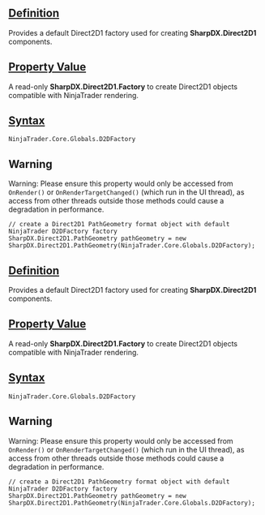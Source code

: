 ## [Definition](https://developer.ninjatrader.com/docs/desktop/d2dfactory\#definition)

Provides a default Direct2D1 factory used for creating **SharpDX.Direct2D1** components.

## [Property Value](https://developer.ninjatrader.com/docs/desktop/d2dfactory\#property-value)

A read-only **SharpDX.Direct2D1.Factory** to create Direct2D1 objects compatible with NinjaTrader rendering.

## [Syntax](https://developer.ninjatrader.com/docs/desktop/d2dfactory\#syntax)

`NinjaTrader.Core.Globals.D2DFactory`

## Warning

Warning: Please ensure this property would only be accessed from `OnRender()` or `OnRenderTargetChanged()` (which run in the UI thread), as access from other threads outside those methods could cause a degradation in performance.

```jsx-150469391 csharp
// create a Direct2D1 PathGeometry format object with default NinjaTrader D2DFactory factory
SharpDX.Direct2D1.PathGeometry pathGeometry = new SharpDX.Direct2D1.PathGeometry(NinjaTrader.Core.Globals.D2DFactory);

```

## [Definition](https://developer.ninjatrader.com/docs/desktop/d2dfactory\#definition)

Provides a default Direct2D1 factory used for creating **SharpDX.Direct2D1** components.

## [Property Value](https://developer.ninjatrader.com/docs/desktop/d2dfactory\#property-value)

A read-only **SharpDX.Direct2D1.Factory** to create Direct2D1 objects compatible with NinjaTrader rendering.

## [Syntax](https://developer.ninjatrader.com/docs/desktop/d2dfactory\#syntax)

`NinjaTrader.Core.Globals.D2DFactory`

## Warning

Warning: Please ensure this property would only be accessed from `OnRender()` or `OnRenderTargetChanged()` (which run in the UI thread), as access from other threads outside those methods could cause a degradation in performance.

```jsx-150469391 csharp
// create a Direct2D1 PathGeometry format object with default NinjaTrader D2DFactory factory
SharpDX.Direct2D1.PathGeometry pathGeometry = new SharpDX.Direct2D1.PathGeometry(NinjaTrader.Core.Globals.D2DFactory);

```